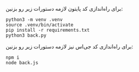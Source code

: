برای راه‌اندازی کد پایتون لازمه دستورات زیر رو بزنین:
```
python3 -m venv .venv
source .venv/bin/activate
pip install -r requirements.txt
python3 back.py
```
برای راه‌اندازی کد جی‌اس نیز لازمه دستورات زیر رو بزنین:
```
npm i
node back.js
```

